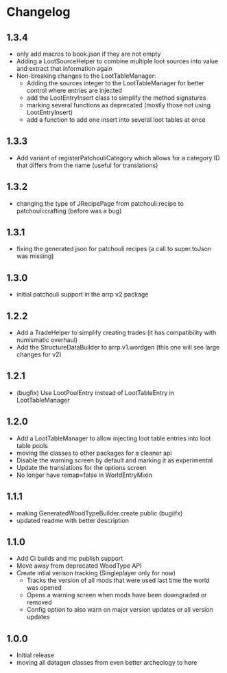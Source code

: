 # Changelog

## 1.3.4

* only add macros to book.json if they are not empty
* Adding a LootSourceHelper to combine multiple loot sources into value and extract that information again
* Non-breaking changes to the LootTableManager:
  * Adding the sources integer to the LootTableManager for better control where entries are injected
  * add the LootEntryInsert class to simplify the method signatures
  * marking several functions as deprecated (mostly those not using LootEntryInsert)
  * add a function to add one insert into several loot tables at once

## 1.3.3

* Add variant of registerPatchouliCategory which allows for a category ID that differs from the name (useful for translations)

## 1.3.2

* changing the type of JRecipePage from patchouli:recipe to patchouli:crafting (before was a bug)

## 1.3.1

* fixing the generated json for patchouli recipes (a call to super.toJson was missing)

## 1.3.0

* initial patchouli support in the arrp v2 package

## 1.2.2

* Add a TradeHelper to simplify creating trades (it has compatibility with numismatic overhaul)
* Add the StructureDataBuilder to arrp.v1.wordgen (this one will see large changes for v2)

## 1.2.1

* (bugfix) Use LootPoolEntry instead of LootTableEntry in LootTableManager

## 1.2.0

* Add a LootTableManager to allow injecting loot table entries into loot table pools
* moving the classes to other packages for a cleaner api
* Disable the warning screen by default and marking it as experimental
* Update the translations for the options screen
* No longer have remap=false in WorldEntryMixin

## 1.1.1

* making GeneratedWoodTypeBuilder.create public (bugiifx)
* updated readme with better description

## 1.1.0

* Add Ci builds and mc publish support
* Move away from deprecated WoodType API
* Create intial verison tracking (Singleplayer only for now)
  * Tracks the version of all mods that were used last time the world was opened
  * Opens a warning screen when mods have been downgraded or removed
  * Config option to also warn on major version updates or all version updates

## 1.0.0

* Initial release
* moving all datagen classes from even better archeology to here
